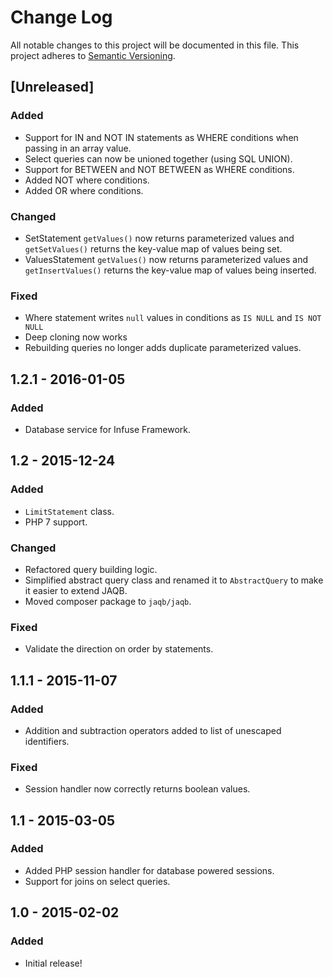 # Change Log
All notable changes to this project will be documented in this file.
This project adheres to [Semantic Versioning](http://semver.org/).

## [Unreleased]
### Added
- Support for IN and NOT IN statements as WHERE conditions when passing in an array value.
- Select queries can now be unioned together (using SQL UNION).
- Support for BETWEEN and NOT BETWEEN as WHERE conditions.
- Added NOT where conditions.
- Added OR where conditions.

### Changed
- SetStatement `getValues()` now returns parameterized values and `getSetValues()` returns the key-value map of values being set.
- ValuesStatement `getValues()` now returns parameterized values and `getInsertValues()` returns the key-value map of values being inserted.

### Fixed
 - Where statement writes `null` values in conditions as `IS NULL` and `IS NOT NULL`
 - Deep cloning now works
 - Rebuilding queries no longer adds duplicate parameterized values.

## 1.2.1 - 2016-01-05
### Added
- Database service for Infuse Framework.

## 1.2 - 2015-12-24
### Added
- `LimitStatement` class.
- PHP 7 support.

### Changed
- Refactored query building logic.
- Simplified abstract query class and renamed it to `AbstractQuery` to make it easier to extend JAQB.
- Moved composer package to `jaqb/jaqb`.

### Fixed
- Validate the direction on order by statements.

## 1.1.1 - 2015-11-07
### Added
- Addition and subtraction operators added to list of unescaped identifiers.

### Fixed
- Session handler now correctly returns boolean values.

## 1.1 - 2015-03-05
### Added
- Added PHP session handler for database powered sessions.
- Support for joins on select queries.

## 1.0 - 2015-02-02
### Added
- Initial release!